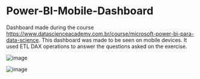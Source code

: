 # Power-BI-Mobile-Dashboard
Dashboard made during the course https://www.datascienceacademy.com.br/course/microsoft-power-bi-para-data-science. This dashboard was made to be seen on mobile devices. It used ETL DAX operations to answer the questions asked on the exercise.

![image](https://user-images.githubusercontent.com/114714846/195745799-bc56ae3a-3797-48b8-90aa-4cc47dc5ea95.png)

![image](https://user-images.githubusercontent.com/114714846/195745927-4d0a7a0b-589f-4130-8955-d077b4c33968.png)

